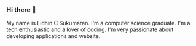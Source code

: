 ### Hi there 👋

My name is Lidhin C Sukumaran. I'm a computer science graduate. I'm a tech enthusiastic and a lover of coding. I'm very passionate about developing applications and website.

<!--
**LidhinCS/LidhinCS** is a ✨ _special_ ✨ repository because its `README.md` (this file) appears on your GitHub profile.

Here are some ideas to get you started:

- 🔭 I’m currently working on Flutter project...
- 🌱 I’m currently learning Dart...
- 👯 I’m looking to collaborate on ...
- 🤔 I’m looking for help with ...
- 💬 Ask me about Technology and programming...
- 📫 How to reach me: lidhins31@gmail.com...
- 😄 Pronouns: ...
- ⚡ Fun fact: ...
-->
